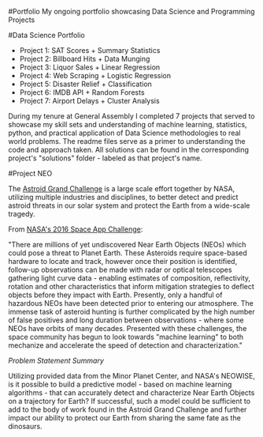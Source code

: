 #Portfolio
My ongoing portfolio showcasing Data Science and Programming Projects

#Data Science Portfolio

- Project 1: SAT Scores + Summary Statistics
- Project 2: Billboard Hits + Data Munging
- Project 3: Liquor Sales + Linear Regression
- Project 4: Web Scraping + Logistic Regression
- Project 5: Disaster Relief + Classification
- Project 6: IMDB API + Random Forests
- Project 7: Airport Delays + Cluster Analysis

During my tenure at General Assembly I completed 7 projects that served to showcase my skill sets and understanding of machine learning, statistics, python, and practical application of Data Science methodologies to real world problems.
The readme files serve as  a primer to understanding the code and approach taken.  All solutions can be found in the corresponding project's "solutions" folder - labeled as that project's name.

#Project NEO  

The [Astroid Grand Challenge](https://www.nasa.gov/feature/what-is-the-asteroid-grand-challenge) is a large scale effort together by NASA, utilizing multiple industries and disciplines, to better detect and predict astroid threats in our solar system and protect the Earth from a wide-scale tragedy.

From [NASA's 2016 Space App Challenge](https://2016.spaceappschallenge.org/challenges/solar-system/near-earth-objects-machine-learning):

"There are millions of yet undiscovered Near Earth Objects (NEOs) which could pose a threat to Planet Earth. These Asteroids require space-based hardware to locate and track, however once their position is identified, follow-up observations can be made with radar or optical telescopes gathering light curve data - enabling estimates of composition, reflectivity, rotation and other characteristics that inform mitigation strategies to deflect objects before they impact with Earth. Presently, only a handful of hazardous NEOs have been detected prior to entering our atmosphere. The immense task of asteroid hunting is further complicated by the high number of false positives and long duration between observations - where some NEOs have orbits of many decades. Presented with these challenges, the space community has begun to look towards "machine learning" to both mechanize and accelerate the speed of detection and characterization."

*Problem Statement Summary*

Utilizing provided data from the Minor Planet Center, and NASA's NEOWISE, is it possible to build a predictive model - based on machine learning algorithms - that can accurately detect and characterize Near Earth Objects on a trajectory for Earth?  If successful, such a model could be sufficient to add to the body of work found in the Astroid Grand Challenge and further impact our ability to protect our Earth from sharing the same fate as the dinosaurs.  




